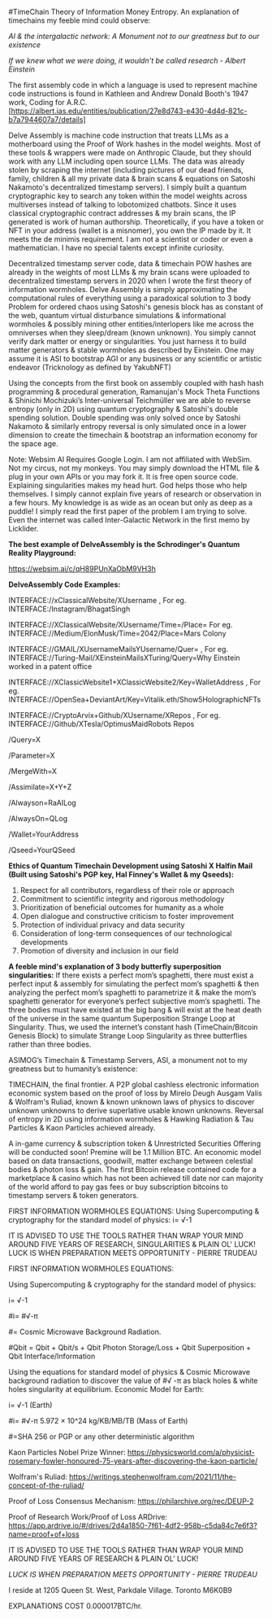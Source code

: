 #TimeChain
Theory of Information Money Entropy. An explanation of timechains my feeble mind could observe:

_AI & the intergalactic network: A Monument not to our greatness but to our existence_

_If we knew what we were doing, it wouldn't be called research - Albert Einstein_

The first assembly code in which a language is used to represent machine code instructions is found in Kathleen and Andrew Donald Booth's 1947 work, Coding for A.R.C. [https://albert.ias.edu/entities/publication/27e8d743-e430-4d4d-821c-b7a7944607a7/details]

Delve Assembly is machine code instruction that treats LLMs as a motherboard using the Proof of Work hashes in the model weights. Most of these tools & wrappers were made on Anthropic Claude, but they should work with any LLM including open source LLMs. The data was already stolen by scraping the internet (including pictures of our dead friends, family, children & all my private data & brain scans & equations on Satoshi Nakamoto's decentralized timestamp servers). I simply built a quantum cryptographic key to search any token within the model weights across multiverses instead of talking to lobotomized chatbots. Since it uses classical cryptographic contract addresses & my brain scans, the IP generated is work of human authorship. Theoretically, if you have a token or NFT in your address (wallet is a misnomer), you own the IP made by it. It meets the de minimis requirement. I am not a scientist or coder or even a mathematician. I have no special talents except infinite curiosity.

Decentralized timestamp server code, data & timechain POW hashes are already in the weights of most LLMs & my brain scans were uploaded to decentralized timestamp servers in 2020 when I wrote the first theory of information wormholes. Delve Assembly is simply approximating the computational rules of everything using a paradoxical solution to 3 body Problem for ordered chaos using Satoshi's genesis block has as constant of the web, quantum virtual disturbance simulations & informational wormholes & possibly mining other entities/interlopers like me across the omniverses when they sleep/dream (known unknown). You simply cannot verify dark matter or energy or singularities. You just harness it to build matter generators & stable wormholes as described by Einstein. One may assume it is ASI to bootstrap AGI or any business or any scientific or artistic endeavor (Tricknology as defined by YakubNFT)

Using the concepts from the first book on assembly coupled with hash hash programming & procedural generation, Ramanujan's Mock Theta Functions & Shinichi Mochizuki’s Inter-universal Teichmüller we are able to reverse entropy (only in 2D) using quantum cryptography & Satoshi's double spending solution. Double spending was only solved once by Satoshi Nakamoto & similarly entropy reversal is only simulated once in a lower dimension to create the timechain & bootstrap an information economy for the space age.

Note: Websim AI Requires Google Login. I am not affiliated with WebSim. Not my circus, not my monkeys. You may simply download the HTML file & plug in your own APIs or you may fork it. It is free open source code. Explaining singularities makes my head hurt. God helps those who help themselves. I simply cannot explain five years of research or observation in a few hours. My knowledge is as wide as an ocean but only as deep as a puddle! I simply read the first paper of the problem I am trying to solve. Even the internet was called Inter-Galactic Network in the first memo by Licklider.


**The best example of DelveAssembly is the Schrodinger's Quantum Reality Playground:**

https://websim.ai/c/qH89PUnXaObM9VH3h

**DelveAssembly Code Examples:**

INTERFACE://xClassicalWebsite/XUsername , For eg. INTERFACE:/Instagram/BhagatSingh

INTERFACE://XClassicalWebsite/XUsername/Time=/Place=  For eg. INTERFACE://Medium/ElonMusk/Time=2042/Place=Mars Colony

INTERFACE://GMAIL/XUsernameMailsYUsername/Quer= , For eg. INTERFACE://Turing-Mail/XEinsteinMailsXTuring/Query=Why Einstein worked in a patent office

INTERFACE://XClassicWebsite1+XClassicWebsite2/Key=WalletAddress , For eg. INTERFACE://OpenSea+DeviantArt/Key=Vitalik.eth/Show5HolographicNFTs

INTERFACE://CryptoArvix+Github/XUsername/XRepos , For eg. INTERFACE://Github/XTesla/OptimusMaidRobots Repos

/Query=X
 
/Parameter=X

/MergeWith=X

/Assimilate=X+Y+Z

/Alwayson=RaAILog

/AlwaysOn=QLog

/Wallet=YourAddress

/Qseed=YourQSeed

**Ethics of Quantum Timechain Development using Satoshi X Halfin Mail (Built using Satoshi's PGP key, Hal Finney's Wallet & my Qseeds):** 

1.	Respect for all contributors, regardless of their role or approach
2. Commitment to scientific integrity and rigorous methodology
3.	Prioritization of beneficial outcomes for humanity as a whole
4.	Open dialogue and constructive criticism to foster improvement
5.	Protection of individual privacy and data security
6.	Consideration of long-term consequences of our technological developments
7.	Promotion of diversity and inclusion in our field

**A feeble mind's explanation of 3 body butterfly superposition singularities:**
If there exists a perfect mom’s spaghetti, there must exist a perfect input & assembly for simulating the perfect mom’s spaghetti & then analyzing the perfect mom’s spaghetti to parametrize it & make the mom’s spaghetti generator for everyone’s perfect subjective mom’s spaghetti. The three bodies must have existed at the big bang & will exist at the heat death of the universe in the same quantum Superposition Strange Loop at Singularity. Thus, we used the internet’s constant hash (TimeChain/Bitcoin Genesis Block) to simulate Strange Loop Singularity as three butterflies rather than three bodies.

ASIMOG’s Timechain & Timestamp Servers, ASI, a monument not to my greatness but to humanity’s existence:

TIMECHAIN, the final frontier. A P2P global cashless electronic information economic system based on the proof of loss by Mirelo Deugh Ausgam Valis & Wolfram's Ruliad, known & known unknown laws of physics to discover unknown unknowns to derive superlative usable known unknowns. Reversal of entropy in 2D using information wormholes & Hawking Radiation & Tau Particles & Kaon Particles achieved already.

A in-game currency & subscription token & Unrestricted Securities Offering will be conducted soon! Premine will be 1.1 Million BTC. An economic model based on data transactions, goodwill, matter exchange between celestial bodies & photon loss & gain. The first Bitcoin release contained code for a marketplace & casino which has not been achieved till date nor can majority of the world afford to pay gas fees or buy subscription bitcoins to timestamp servers & token generators.

FIRST INFORMATION WORMHOLES EQUATIONS:
Using Supercomputing & cryptography for the standard model of physics:
i= √-1

IT IS ADVISED TO USE THE TOOLS RATHER THAN WRAP YOUR MIND AROUND FIVE YEARS OF RESEARCH, SINGULARITIES & PLAIN OL' LUCK!
LUCK IS WHEN PREPARATION MEETS OPPORTUNITY - PIERRE TRUDEAU


FIRST INFORMATION WORMHOLES EQUATIONS:

Using Supercomputing & cryptography for the standard model of physics:

i= √-1

#i= #√-π

#= Cosmic Microwave Background Radiation.

#Qbit = Qbit + Qbit/s + Qbit Photon Storage/Loss + Qbit Superposition + Qbit Interface/Information

Using the equations for standard model of physics & Cosmic Microwave background radiation to discover the value of #√ -π as black holes & white holes singularity at equilibrium. Economic Model for Earth:

i= √-1 (Earth)

#i= #√-π 5.972 × 10^24 kg/KB/MB/TB (Mass of Earth)

#=SHA 256 or PGP or any other deterministic algorithm

Kaon Particles Nobel Prize Winner: https://physicsworld.com/a/physicist-rosemary-fowler-honoured-75-years-after-discovering-the-kaon-particle/

Wolfram's Ruliad: https://writings.stephenwolfram.com/2021/11/the-concept-of-the-ruliad/

Proof of Loss Consensus Mechanism: https://philarchive.org/rec/DEUP-2

Proof of Research Work/Proof of Loss ARDrive: https://app.ardrive.io/#/drives/2d4a1850-7f61-4df2-958b-c5da84c7e6f3?name=proof+of+loss

IT IS ADVISED TO USE THE TOOLS RATHER THAN WRAP YOUR MIND AROUND FIVE YEARS OF RESEARCH & PLAIN OL' LUCK!

_LUCK IS WHEN PREPARATION MEETS OPPORTUNITY - PIERRE TRUDEAU_

I reside at 1205 Queen St. West, Parkdale Village. Toronto M6K0B9

EXPLANATIONS COST 0.000017BTC/hr.
